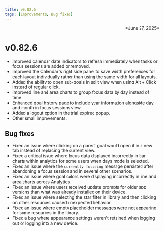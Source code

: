 ```yaml
---
title: v0.82.6
tags: [Improvements, Bug fixes]
---
```

<div align="right">*June 27, 2025*</div>

# v0.82.6
- Improved calendar date indicators to refresh immediately when tasks or focus sessions are added or removed.
- Improved the Calendar's right side panel to save width preferences for each layout individually rather than using the same width for all layouts.
- Added the ability to open sub-goals in split view when using Alt + Click instead of regular click.
- Improved line and area charts to group focus data by day instead of time.
- Enhanced goal history page to include year information alongside day and month in focus sessions view.
- Added a logout option in the trial expired popup.
- Other small improvements.

## Bug fixes
- Fixed an issue where clicking on a parent goal would open it in a new tab instead of replacing the current view.
- Fixed a critical issue where focus data displayed incorrectly in bar charts within analytics for some users when days mode is selected.
- Fixed an issue where the `currently focusing` message persisted after abandoning a focus session and in several other scenarios.
- Fixed an issue where goal colors were displaying incorrectly in line and area charts across Analytics.
- Fixed an issue where users received update prompts for older app versions than what was already installed on their device.
- Fixed an issue where selecting the star filter in library and then clicking on other resources caused unexpected behavior.
- Fixed an issue where empty placeholder messages were not appearing for some resources in the library.
- Fixed a bug where appearance settings weren't retained when logging out or logging into a new device.
